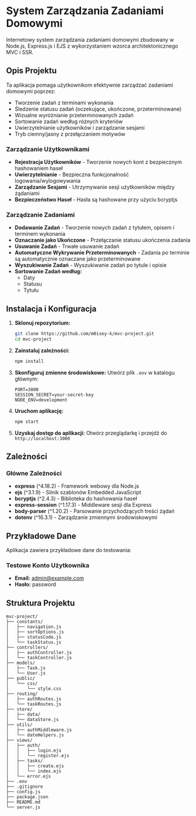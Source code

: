# System Zarządzania Zadaniami Domowymi

Internetowy system zarządzania zadaniami domowymi zbudowany w Node.js, Express.js i EJS z wykorzystaniem wzorca architektonicznego MVC i SSR.

## Opis Projektu

Ta aplikacja pomaga użytkownikom efektywnie zarządzać zadaniami domowymi poprzez:

- Tworzenie zadań z terminami wykonania  
- Śledzenie statusu zadań (oczekujące, ukończone, przeterminowane)  
- Wizualne wyróżnianie przeterminowanych zadań  
- Sortowanie zadań według różnych kryteriów  
- Uwierzytelnianie użytkowników i zarządzanie sesjami  
- Tryb ciemny/jasny z przełączaniem motywów  

### Zarządzanie Użytkownikami

- **Rejestracja Użytkowników** - Tworzenie nowych kont z bezpiecznym hashowaniem haseł  
- **Uwierzytelnianie** - Bezpieczna funkcjonalność logowania/wylogowywania  
- **Zarządzanie Sesjami** - Utrzymywanie sesji użytkowników między żądaniami  
- **Bezpieczeństwo Haseł** - Hasła są hashowane przy użyciu bcryptjs  

### Zarządzanie Zadaniami

- **Dodawanie Zadań** - Tworzenie nowych zadań z tytułem, opisem i terminem wykonania  
- **Oznaczanie jako Ukończone** - Przełączanie statusu ukończenia zadania  
- **Usuwanie Zadań** - Trwałe usuwanie zadań  
- **Automatyczne Wykrywanie Przeterminowanych** - Zadania po terminie są automatycznie oznaczane jako przeterminowane  
- **Wyszukiwanie Zadań** - Wyszukiwanie zadań po tytule i opisie  
- **Sortowanie Zadań według:**
  - Daty  
  - Statusu  
  - Tytułu  

## Instalacja i Konfiguracja

1. **Sklonuj repozytorium:**
   ```bash
   git clone https://github.com/m0isey-k/mvc-project.git
   cd mvc-project
   ```

2. **Zainstaluj zależności:**
   ```bash
   npm install
   ```

3. **Skonfiguruj zmienne środowiskowe:**
   Utwórz plik `.env` w katalogu głównym:
   ```env
   PORT=3000
   SESSION_SECRET=your-secret-key
   NODE_ENV=development
   ```

4. **Uruchom aplikację:**
   ```bash
   npm start
   ```

5. **Uzyskaj dostęp do aplikacji:**
   Otwórz przeglądarkę i przejdź do `http://localhost:3000`

## Zależności

### Główne Zależności

- **express** (^4.18.2) - Framework webowy dla Node.js  
- **ejs** (^3.1.9) - Silnik szablonów Embedded JavaScript  
- **bcryptjs** (^2.4.3) - Biblioteka do hashowania haseł  
- **express-session** (^1.17.3) - Middleware sesji dla Express  
- **body-parser** (^1.20.2) - Parsowanie przychodzących treści żądań  
- **dotenv** (^16.3.1) - Zarządzanie zmiennymi środowiskowymi  

## Przykładowe Dane

Aplikacja zawiera przykładowe dane do testowania:

### Testowe Konto Użytkownika

- **Email:** admin@example.com  
- **Hasło:** password

## Struktura Projektu

```
mvc-project/
├── constants/           
│   ├── navigation.js
│   ├── sortOptions.js
│   ├── statusCode.js
│   └── taskStatus.js
├── controllers/        
│   ├── authController.js
│   └── taskController.js
├── models/             
│   ├── Task.js
│   └── User.js
├── public/             
│   └── css/
│       └── style.css
├── routing/            
│   ├── authRoutes.js
│   └── taskRoutes.js
├── store/              
│   ├── data/          
│   └── dataStore.js
├── utils/             
│   ├── authMiddleware.js
│   └── dateHelpers.js
├── views/             
│   ├── auth/
│   │   ├── login.ejs
│   │   └── register.ejs
│   ├── tasks/
│   │   ├── create.ejs
│   │   └── index.ejs
│   └── error.ejs
├── .env                
├── .gitignore
├── config.js           
├── package.json
├── README.md
└── server.js           
```

